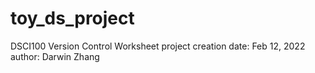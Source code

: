# toy_ds_project
DSCI100 Version Control Worksheet
project creation date: Feb 12, 2022
author: Darwin Zhang
